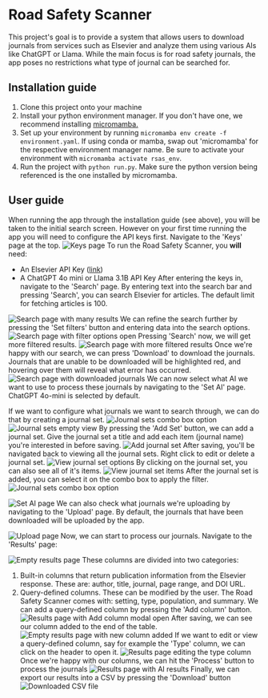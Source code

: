 # Road Safety Scanner
This project's goal is to provide a system that allows users to download journals from services such as Elsevier and analyze them using various AIs like ChatGPT or Llama. While the main focus is for road safety journals, the app poses no restrictions what type of journal can be searched for.

## Installation guide
1. Clone this project onto your machine
2. Install your python environment manager. If you don't have one, we recommend installing [micromamba.](https://mamba.readthedocs.io/en/latest/installation/micromamba-installation.html)
3. Set up your environment by running `micromamba env create -f environment.yaml`. If using conda or mamba, swap out 'micromamba' for the respective environment manager name. Be sure to activate your environment with `micromamba activate rsas_env`.
4. Run the project with `python run.py`. Make sure the python version being referenced is the one installed by micromamba.

## User guide
When running the app through the installation guide (see above), you will be taken to the initial search screen. However on your first time running the app you will need to configure the API keys first. Navigate to the 'Keys' page at the top.
![Keys page](docs/images/keys/keys.png)
To run the Road Safety Scanner, you **will** need:
- An Elsevier API Key ([link](https://dev.elsevier.com/))
- A ChatGPT 4o mini or Llama 3.1B API Key
After entering the keys in, navigate to the 'Search' page. By entering text into the search bar and pressing 'Search', you can search Elsevier for articles. The default limit for fetching articles is 100.



![Search page with many results](docs/images/search/search_unfiltered.png)
We can refine the search further by pressing the 'Set filters' button and entering data into the search options.
![Search page with filter options open](docs/images/search/search_options.png)
Pressing 'Search' now, we will get more filtered results.
![Search page with more filtered results](docs/images/search/search_unfiltered.png)
Once we're happy with our search, we can press 'Download' to download the journals. Journals that are unable to be downloaded will be highlighted red, and hovering over them will reveal what error has occurred.
![Search page with downloaded journals](docs/images/search/search_downloaded.png)
We can now select what AI we want to use to process these journals by navigating to the 'Set AI' page. ChatGPT 4o-mini is selected by default.

If we want to configure what journals we want to search through, we can do that by creating a journal set.
![Journal sets combo box option](docs/images/search/journal_sets_option.png)
![Journal sets empty view](docs/images/search/journal_sets_view_empty.png)
By pressing the 'Add Set' button, we can add a journal set. Give the journal set a title and add each item (journal name) you're interested in before saving.
![Add journal set](docs/images/search/journal_sets_add.png)
After saving, you'll be navigated back to viewing all the journal sets. Right click to edit or delete a journal set.
![View journal set options](docs/images/search/journal_sets_view_options.png)
By clicking on the journal set, you can also see all of it's items.
![View journal set items](docs/images/search/journal_sets_view.png)
After the journal set is added, you can select it on the combo box to apply the filter.
![Journal sets combo box option](docs/images/search/journal_sets_select.png)

![Set AI page](docs/images/set_ai/set_ai.png)
We can also check what journals we're uploading by navigating to the 'Upload' page. By default, the journals that have been downloaded will be uploaded by the app.



![Upload page](docs/images/upload/upload.png)
Now, we can start to process our journals. Navigate to the 'Results' page:



![Empty results page](docs/images/results/results_empty.png)
These columns are divided into two categories:
1. Built-in columns that return publication information from the Elsevier response. These are: author, title, journal, page range, and DOI URL.
2. Query-defined columns. These can be modified by the user. The Road Safety Scanner comes with: setting, type, population, and summary.
We can add a query-defined column by pressing the 'Add column' button.
![Results page with Add column modal open](docs/images/results/results_add_column.png)
After saving, we can see our column added to the end of the table.
![Empty results page with new column added](docs/images/results/results_added_column.png)
If we want to edit or view a query-defined column, say for example the 'Type' column, we can click on the header to open it.
![Results page editing the type column](docs/images/results/results_edit_column.png)
Once we're happy with our columns, we can hit the 'Process' button to process the journals
![Results page with AI results](docs/images/results/results_processed.png)
Finally, we can export our results into a CSV by pressing the 'Download' button
![Downloaded CSV file](docs/images/results/results_csv.png)
